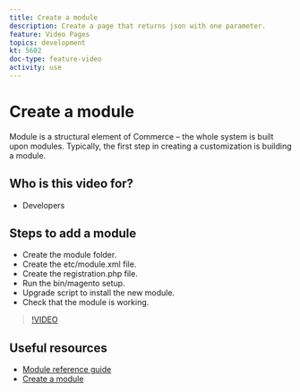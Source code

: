 ```yaml
---
title: Create a module
description: Create a page that returns json with one parameter.
feature: Video Pages
topics: development
kt: 5602
doc-type: feature-video
activity: use
---
```


# Create a module

Module is a structural element of Commerce – the whole system is built upon modules. Typically, the first step in creating a customization is building a module.

## Who is this video for?

- Developers

## Steps to add a module

- Create the module folder.
- Create the etc/module.xml file.
- Create the registration.php file.
- Run the bin/magento setup.
- Upgrade script to install the new module.
- Check that the module is working.

>[!VIDEO](https://video.tv.adobe.com/v/35792?quality=12&learn=on)

## Useful resources

- [Module reference guide](https://devdocs.magento.com/guides/v2.4/mrg/intro.html)
- [Create a module](https://devdocs.magento.com/videos/fundamentals/create-a-new-module/)
